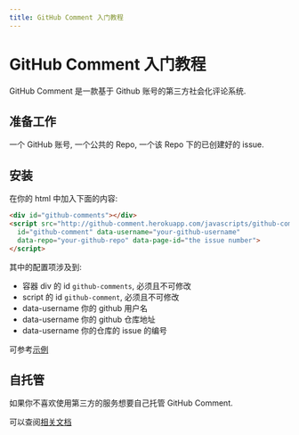 ```yaml
---
title: GitHub Comment 入门教程
---
```


# GitHub Comment 入门教程

GitHub Comment 是一款基于 Github 账号的第三方社会化评论系统.

## 准备工作

一个 GitHub 账号, 一个公共的 Repo, 一个该 Repo 下的已创建好的 issue.

## 安装

在你的 html 中加入下面的内容:

```html
<div id="github-comments"></div>
<script src="http://github-comment.herokuapp.com/javascripts/github-comment.js"
  id="github-comment" data-username="your-github-username"
  data-repo="your-github-repo" data-page-id="the issue number">
</script>
```

其中的配置项涉及到:

+ 容器 div 的 id `github-comments`, 必须且不可修改
+ script 的 id `github-comment`, 必须且不可修改
+ data-username 你的 github 用户名
+ data-username 你的 github 仓库地址
+ data-username 你的仓库的 issue 的编号

可参考[示例](http://songofcode.com/reading/)

## 自托管

如果你不喜欢使用第三方的服务想要自己托管 GitHub Comment.

可以查阅[相关文档](self-host.html)
